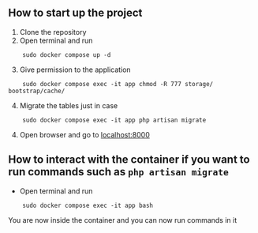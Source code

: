 ## How to start up the project

1. Clone the repository
2. Open terminal and run

```
    sudo docker compose up -d
```

3. Give permission to the application

```
    sudo docker compose exec -it app chmod -R 777 storage/ bootstrap/cache/
```

4. Migrate the tables just in case

```
    sudo docker compose exec -it app php artisan migrate
```

4. Open browser and go to [localhost:8000](http://localhost:8000)

## How to interact with the container if you want to run commands such as `php artisan migrate`

-   Open terminal and run

```
    sudo docker compose exec -it app bash
```

You are now inside the container and you can now run commands in it

```

```

```

```
